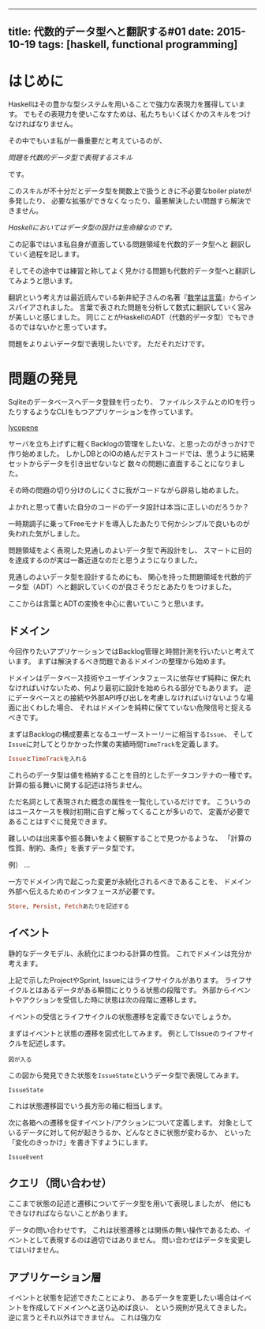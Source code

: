 ------------------
title: 代数的データ型へと翻訳する#01
date: 2015-10-19
tags: [haskell, functional programming]
------------------

はじめに
=====

Haskellはその豊かな型システムを用いることで強力な表現力を獲得しています。
でもその表現力を使いこなすためは、私たちもいくばくかのスキルをつけなければなりません。

その中でもいま私が一番重要だと考えているのが、

*問題を代数的データ型で表現するスキル*

です。

このスキルが不十分だとデータ型を関数上で扱うときに不必要なboiler plateが多発したり、
必要な拡張ができなくなったり、最悪解決したい問題すら解決できません。


*Haskellにおいてはデータ型の設計は生命線なのです。*


この記事ではいま私自身が直面している問題領域を代数的データ型へと
翻訳していく過程を記します。

そしてその途中では練習と称してよく見かける問題も代数的データ型へと翻訳してみようと思います。

翻訳という考え方は最近読んでいる新井紀子さんの名著『[数学は言葉](http://www.amazon.co.jp/dp/4489020538)』からインスパイアされました。
言葉で表された問題を分析して数式に翻訳していく営みが美しいと感じました。
同じことがHaskellのADT（代数的データ型）でもできるのではないかと思っています。

問題をよりよいデータ型で表現したいです。
ただそれだけです。

問題の発見
==========

Sqliteのデータベースへデータ登録を行ったり、
ファイルシステムとのIOを行ったりするようなCLIをもつアプリケーションを作っています。

[lycopene](https://github.com/utky/lycopene)

サーバを立ち上げずに軽くBacklogの管理をしたいな、と思ったのがきっかけで作り始めました。
しかしDBとのIOの絡んだテストコードでは、思うように結果セットからデータを引き出せないなど
数々の問題に直面することになりました。

その時の問題の切り分けのしにくさに我がコードながら辟易し始めました。

よかれと思って書いた自分のコードのデータ設計は本当に正しいのだろうか？

一時期調子に乗ってFreeモナドを導入したあたりで何かシンプルで良いものが失われた気がしました。


問題領域をよく表現した見通しのよいデータ型で再設計をし、
スマートに目的を達成するのが実は一番近道なのだと思うようになりました。

見通しのよいデータ型を設計するためにも、
関心を持った問題領域を代数的データ型（ADT）へと翻訳していくのが良さそうだとあたりをつけました。

ここからは言葉とADTの変換を中心に書いていこうと思います。


ドメイン
--------

今回作りたいアプリケーションではBacklog管理と時間計測を行いたいと考えています。
まずは解決するべき問題であるドメインの整理から始めます。

ドメインはデータベース技術やユーザインタフェースに依存せず純粋に
保たれなければいけないため、何より最初に設計を始められる部分でもあります。
逆にデータベースとの接続や外部API呼び出しを考慮しなければいけないような場面に出くわした場合、
それはドメインを純粋に保てていない危険信号と捉えるべきです。

まずはBacklogの構成要素となるユーザーストーリーに相当する`Issue`、
そして`Issue`に対してとりかかった作業の実績時間`TimeTrack`を定義します。


```haskell
IssueとTimeTrackを入れる
```

これらのデータ型は値を格納することを目的としたデータコンテナの一種です。
計算の振る舞いに関する記述は持ちません。

ただ名詞として表現された概念の属性を一覧化しているだけです。
こういうのはユースケースを検討初期に自ずと解ってくることが多いので、
定義が必要であることはすぐに発見できます。


難しいのは出来事や振る舞いをよく観察することで見つかるような、
「計算の性質、制約、条件」を表すデータ型です。

例） ...

一方でドメイン内で起こった変更が永続化されるべきであることを、
ドメイン外部へ伝えるためのインタフェースが必要です。

```haskell
Store, Persist, Fetchあたりを記述する
```

イベント
--------

静的なデータモデル、永続化にまつわる計算の性質。
これでドメインは充分か考えます。

上記で示したProjectやSprint, Issueにはライフサイクルがあります。
ライフサイクルとはあるデータがある瞬間にとりうる状態の段階です。
外部からイベントやアクションを受信した時に状態は次の段階に遷移します。

イベントの受信とライフサイクルの状態遷移を定義できないでしょうか。

まずはイベントと状態の遷移を図式化してみます。
例としてIssueのライフサイクルを記述します。

```
図が入る
```

この図から発見できた状態を`IssueState`というデータ型で表現してみます。


```
IssueState
```

これは状態遷移図でいう長方形の箱に相当します。

次に各箱への遷移を促すイベント/アクションについて定義します。
対象としているデータに対して何が起きうるか、どんなときに状態が変わるか、
といった「変化のきっかけ」を書き下すようにします。

```
IssueEvent
```

クエリ（問い合わせ）
-------------------

ここまで状態の記述と遷移についてデータ型を用いて表現しましたが、
他にもできなければならないことがあります。

データの問い合わせです。
これは状態遷移とは関係の無い操作であるため、イベントとして表現するのは適切ではありません。
問い合わせはデータを変更してはいけません。

アプリケーション層
-----------------

イベントと状態を記述できたことにより、
あるデータを変更したい場合はイベントを作成してドメインへと送り込めば良い、
という規則が見えてきました。
逆に言うとそれ以外はできません。
これは強力な
